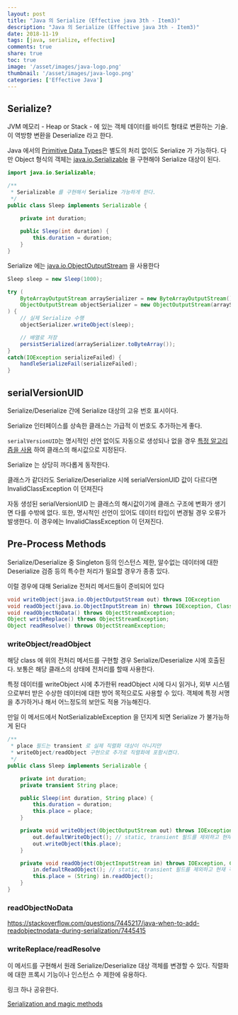 ```yaml
---
layout: post
title: "Java 의 Serialize (Effective java 3th - Item3)"
description: "Java 의 Serialize (Effective java 3th - Item3)"
date: 2018-11-19
tags: [java, serialize, effective]
comments: true
share: true
toc: true
image: '/asset/images/java-logo.png'
thumbnail: '/asset/images/java-logo.png'
categories: ['Effective Java']
---
```


## Serialize?

JVM 메모리 - Heap or Stack - 에 있는 객체 데이터를 바이트 형태로 변환하는 기술. 이 역방향 변환을 Deserialize 라고 한다.

Java 에서의 [Primitive Data Types](https://docs.oracle.com/javase/tutorial/java/nutsandbolts/datatypes.html)은 별도의 처리 없이도 Serialize 가 가능하다. 다만 Object 형식의 객체는 [java.io.Serializable](https://docs.oracle.com/javase/9/docs/api/java/io/Serializable.html) 을 구현해야 Serialize 대상이 된다.

```java
import java.io.Serializable;

/**
 * Serializable 를 구현해서 Serialize 가능하게 한다.
 */
public class Sleep implements Serializable {
    
    private int duration;

    public Sleep(int duration) {
        this.duration = duration;
    }
}
```

Serialize 에는 [java.io.ObjectOutputStream](https://docs.oracle.com/javase/9/docs/api/java/io/ObjectOutputStream.html) 을 사용한다

```java
Sleep sleep = new Sleep(1000);

try (
    ByteArrayOutputStream arraySerializer = new ByteArrayOutputStream();
    ObjectOutputStream objectSerializer = new ObjectOutputStream(arraySerializer);
) {
    // 실제 Serialize 수행
    objectSerializer.writeObject(sleep);

    // 배열로 저장
    persistSerialized(arraySerializer.toByteArray());
} 
catch(IOException serializeFailed) {
    handleSerializeFail(serializeFailed);
}
```

## serialVersionUID

Serialize/Deserialize 간에 Serialize 대상의 고유 번호 표시이다.

Serialize 인터페이스를 상속한 클래스는 가급적 이 번호도 추가하는게 좋다.

`serialVersionUID`는 명시적인 선언 없이도 자동으로 생성되나 없을 경우 [특정 알고리즘을 사용](https://docs.oracle.com/javase/10/docs/specs/serialization/class.html#inspecting-serializable-classes) 하여 클래스의 해시값으로 지정된다.

Serialize 는 상당히 까다롭게 동작한다.

클래스가 같더라도 Serialize/Deserialize 시에 serialVersionUID 값이 다르다면 InvalidClassException 이 던져진다

자동 생성된 serialVersionUID 는 클래스의 해시값이기에 클래스 구조에 변화가 생기면 다를 수밖에 없다. 또한, 명시적인 선언이 있어도 데이터 타입이 변경될 경우 오류가 발생한다. 이 경우에는 InvalidClassException 이 던져진다.

## Pre-Process Methods

Serialize/Deserialize 중 Singleton 등의 인스턴스 제한, 알수없는 데이터에 대한 Deserialize 검증 등의 특수한 처리가 필요할 경우가 종종 있다.

이럴 경우에 대해 Serialize 전처리 메서드들이 준비되어 있다

```java
void writeObject(java.io.ObjectOutputStream out) throws IOException
void readObject(java.io.ObjectInputStream in) throws IOException, ClassNotFoundException;
void readObjectNoData() throws ObjectStreamException;
Object writeReplace() throws ObjectStreamException;
Object readResolve() throws ObjectStreamException;
```

### writeObject/readObject

해당 class 에 위의 전처리 메서드를 구현할 경우 Serialize/Deserialize 시에 호출된다. 보통은 해당 클래스의 상태에 전처리를 할때 사용한다. 

특정 데이터를 writeObject 시에 추가한뒤 readObject 시에 다시 읽거나, 외부 시스템으로부터 받은 수상한 데이터에 대한 방어 목적으로도 사용할 수 있다. 객체에 특정 서명을 추가하거나 해서 어느정도의 보안도 적용 가능해진다.

만일 이 메서드에서 NotSerializableException 을 던지게 되면 Serialize 가 불가능하게 된다

```java
/**
 * place 필드는 transient 로 실제 직렬화 대상이 아니지만
 * writeObject/readObject 구현으로 추가로 직렬화에 포함시켰다.
 */
public class Sleep implements Serializable {

	private int duration;
	private transient String place;

    public Sleep(int duration, String place) {
        this.duration = duration;
        this.place = place;
    }

	private void writeObject(ObjectOutputStream out) throws IOException {
        out.defaultWriteObject(); // static, transient 필드를 제외하고 현재 객체에서 데이터를 읽는다.
        out.writeObject(this.place);
    }

    private void readObject(ObjectInputStream in) throws IOException, ClassNotFoundException {
        in.defaultReadObject(); // static, transient 필드를 제외하고 현재 객체로 데이터를 읽는다. 
        this.place = (String) in.readObject();
    }
}
```

### readObjectNoData

https://stackoverflow.com/questions/7445217/java-when-to-add-readobjectnodata-during-serialization/7445415

### writeReplace/readResolve 

이 메서드를 구현해서 원래 Serialize/Deserialize 대상 객체를 변경할 수 있다. 
직렬화에 대한 프록시 기능이나 인스턴스 수 제한에 유용하다.

링크 하나 공유한다.

[Serialization and magic methods](http://thecodersbreakfast.net/index.php?post/2011/05/12/Serialization-and-magic-methods)